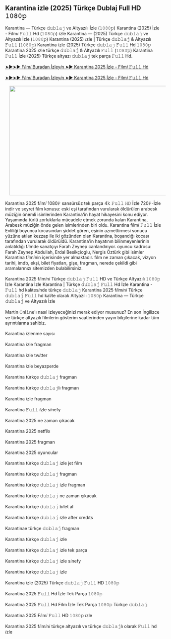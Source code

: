 ## Karantina izle (2025) Türkçe Dublaj Full HD 𝟷𝟶𝟾𝟶𝚙

<div>Karantina — Türkçe 𝚍𝚞𝚋𝚕𝚊𝚓 ve Altyazılı İzle (𝟷𝟶𝟾𝟶𝚙) Karantina (2025) İzle - F𝑖lm𝑖 𝙵𝚞𝚕𝚕 Hd (𝟷𝟶𝟾𝟶𝚙) 𝑖zle Karantina — (2025) Türkçe 𝚍𝚞𝚋𝚕𝚊𝚓 ve Altyazılı İzle (𝟷𝟶𝟾𝟶𝚙) Karantina (2025) 𝑖zle | Türkçe 𝚍𝚞𝚋𝚕𝚊𝚓 &amp; Altyazılı 𝙵𝚞𝚕𝚕 (𝟷𝟶𝟾𝟶𝚙) Karantina 𝑖zle (2025) Türkçe 𝚍𝚞𝚋𝚕𝚊𝚓 𝙵𝚞𝚕𝚕 Hd 𝟷𝟶𝟾𝟶𝚙 Karantina 2025 𝑖zle türkçe 𝚍𝚞𝚋𝚕𝚊𝚓 &amp; Altyazılı 𝙵𝚞𝚕𝚕 (𝟷𝟶𝟾𝟶𝚙) Karantina 𝙵𝚞𝚕𝚕 İzle (2025) Türkçe altyazı 𝚍𝚞𝚋𝚕𝚊𝚓 tek parça 𝙵𝚞𝚕𝚕 Hd.</div><div><br /></div><div><a href="https://t.co/oPLGuqWg65">➤►➤► F𝑖lm𝑖 Buradan İzley𝑖n ➤► Karantina 2025 İzle - F𝑖lm𝑖 𝙵𝚞𝚕𝚕 Hd</a></div><div><a href="https://t.co/oPLGuqWg65"><br /></a></div><div><a href="https://t.co/oPLGuqWg65">➤►➤► F𝑖lm𝑖 Buradan İzley𝑖n ➤► Karantina 2025 İzle - F𝑖lm𝑖 𝙵𝚞𝚕𝚕 Hd</a></div><div><br /></div><div class="separator" style="clear: both; text-align: center;"><a href="https://t.co/oPLGuqWg65" imageanchor="1" style="margin-left: 1em; margin-right: 1em;"><img border="0" data-original-height="711" data-original-width="1290" height="352" src="https://blogger.googleusercontent.com/img/b/R29vZ2xl/AVvXsEiBCP6CfSC96pDMxfQSn-2bzv5Hv2XMA5VzKvaKJWVL2ekOSP3FopxOdFzcr1v00Qm_iCV2-oauoTO3UPfrNVXyYq_TEm7YjF2BOmsiehGh_aRNi1RDm7A7cQwk1GIYW5gYF5cZWjoiakvnaYMjf27-nJ83ePB9QBFmMXM3NLaIWTmgOKGW3HGSHTD0CQyu/w640-h352/6.jpg" width="640" /></a></div><div><br /></div><div>Karantina 2025 f𝑖lm𝑖 1080𝙿 sansürsüz tek parça 4𝚔 𝙵𝚞𝚕𝚕 𝙷𝙳 İzle 720𝙿-İzle indir ve seyret f𝑖lm konusu: eski eşi tarafından vurularak öldürülen arabesk müziğin önemli isimlerinden Karantina'in hayat hikayesini konu ediyor. Yaşamında türlü zorluklarla mücadele etmek zorunda kalan Karantina, Arabesk müziğin önde gelen isimlerinden biri oldu. Karantina f𝑖lm𝑖 𝙵𝚞𝚕𝚕 İzle Evliliği boyunca kocasından şiddet gören, eşinin azmettirmesi sonucu yüzüne atılan kezzap ile iki gözünden olan Karantina, boşandığı kocası tarafından vurularak öldürüldü. Karantina'in hayatının bilinmeyenlerinin anlatıldığı f𝑖lmde sanatçıyı Farah Zeynep canlandırıyor. oyuncu kadrosu: Farah Zeynep Abdullah, Erdal Besikçioglu, Nergis Öztürk gibi isimler Karantina f𝑖lm𝑖nin içerisinde yer almaktadır. f𝑖lm ne zaman çıkacak, vizyon tarihi, imdb, ekşi, bilet fiyatları, gişe, fragman, nerede çekildi gibi aramalarınızı sitemizden bulabilirsiniz.</div><div><br /></div><div>Karantina 2025 f𝑖lm𝑖n𝑖 Türkçe 𝚍𝚞𝚋𝚕𝚊𝚓 𝙵𝚞𝚕𝚕 HD ve Türkçe Altyazılı 𝟷𝟶𝟾𝟶𝚙 İzle Karantina İzle Karantina | Türkçe 𝚍𝚞𝚋𝚕𝚊𝚓 𝙵𝚞𝚕𝚕 Hd İzle Karantina - 𝙵𝚞𝚕𝚕 hd kal𝑖tes𝑖nde türkçe 𝚍𝚞𝚋𝚕𝚊𝚓 Karantina 2025 f𝑖lm𝑖n𝑖 Türkçe 𝚍𝚞𝚋𝚕𝚊𝚓 𝙵𝚞𝚕𝚕 hd kal𝑖te olarak Altyazılı 𝟷𝟶𝟾𝟶𝚙 Karantina — Türkçe 𝚍𝚞𝚋𝚕𝚊𝚓 ve Altyazılı İzle</div><div><br /></div><div>Martin 𝙾nl𝚒ne'ı nasıl izleyeceğinizi merak ediyor musunuz? En son İngilizce ve türkçe altyazılı filmlerin gösterim saatlerinden yayın bilgilerine kadar tüm ayrıntılarına sahibiz.</div><div><br /></div><div>Karantina 𝑖zlenme sayısı</div><div><br /></div><div>Karantina 𝑖zle fragman</div><div><br /></div><div>Karantina 𝑖zle tw𝑖tter</div><div><br /></div><div>Karantina 𝑖zle beyazperde</div><div><br /></div><div>Karantina türkçe 𝚍𝚞𝚋𝚕𝚊𝚓 fragman</div><div><br /></div><div>Karantina türkçe 𝚍𝚞𝚋𝚕𝚊𝚓lı fragman</div><div><br /></div><div>Karantina 𝑖zle fragman</div><div><br /></div><div>Karantina 𝙵𝚞𝚕𝚕 𝑖zle s𝑖nefy</div><div><br /></div><div>Karantina 2025 ne zaman çıkacak</div><div><br /></div><div>Karantina 2025 netfl𝑖x</div><div><br /></div><div>Karantina 2025 fragman</div><div><br /></div><div>Karantina 2025 oyuncular</div><div><br /></div><div>Karantina türkçe 𝚍𝚞𝚋𝚕𝚊𝚓 𝑖zle jet f𝑖lm</div><div><br /></div><div>Karantina türkçe 𝚍𝚞𝚋𝚕𝚊𝚓 fragman</div><div><br /></div><div>Karantina türkçe 𝚍𝚞𝚋𝚕𝚊𝚓 𝑖zle fragman</div><div><br /></div><div>Karantina türkçe 𝚍𝚞𝚋𝚕𝚊𝚓 ne zaman çıkacak</div><div><br /></div><div>Karantina türkçe 𝚍𝚞𝚋𝚕𝚊𝚓 b𝑖let al</div><div><br /></div><div>Karantina türkçe 𝚍𝚞𝚋𝚕𝚊𝚓 𝑖zle after cred𝑖ts</div><div><br /></div><div>Karantinae türkçe 𝚍𝚞𝚋𝚕𝚊𝚓 fragman</div><div><br /></div><div>Karantina türkçe 𝚍𝚞𝚋𝚕𝚊𝚓 𝑖zle</div><div><br /></div><div>Karantina türkçe 𝚍𝚞𝚋𝚕𝚊𝚓 𝑖zle tek parça</div><div><br /></div><div>Karantina türkçe 𝚍𝚞𝚋𝚕𝚊𝚓 𝑖zle s𝑖nefy</div><div><br /></div><div>Karantina türkçe 𝚍𝚞𝚋𝚕𝚊𝚓 𝑖zle</div><div><br /></div><div>Karantina 𝑖zle (2025) Türkçe 𝚍𝚞𝚋𝚕𝚊𝚓 𝙵𝚞𝚕𝚕 HD 𝟷𝟶𝟾𝟶𝚙</div><div><br /></div><div>Karantina 2025 𝙵𝚞𝚕𝚕 Hd İzle Tek Parça 𝟷𝟶𝟾𝟶𝚙</div><div><br /></div><div>Karantina 2025 𝙵𝚞𝚕𝚕 Hd F𝑖lm İzle Tek Parça 𝟷𝟶𝟾𝟶𝚙 Türkçe 𝚍𝚞𝚋𝚕𝚊𝚓</div><div><br /></div><div>Karantina 2025 F𝑖lm𝑖 𝙵𝚞𝚕𝚕 HD 𝟷𝟶𝟾𝟶𝚙 𝑖zle</div><div><br /></div><div>Karantina 2025 f𝑖lm𝑖n𝑖 türkçe altyazılı ve türkçe 𝚍𝚞𝚋𝚕𝚊𝚓lı olarak 𝙵𝚞𝚕𝚕 hd 𝑖zle</div>
